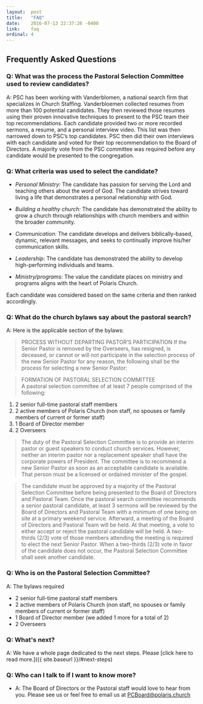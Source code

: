 ```yaml
---
layout:  post
title:   "FAQ"
date:    2016-07-13 22:37:26 -0400
link:    faq
ordinal: 4
---
```


## Frequently Asked Questions

### Q: What was the process the Pastoral Selection Committee used to review candidates?  
A: PSC has been working with Vanderblomen, a national search firm that specializes in Church Staffing. Vanderbloemen collected resumes from more than 100 potential candidates. They then reviewed those resumes using their proven innovative techniques to present to the PSC team their top recommendations. Each candidate provided two or more recorded sermons, a resume, and a personal interview video. This list was then narrowed down to PSC’s top candidates. PSC then did their own interviews with each candidate and voted for their top recommendation to the Board of Directors.  A majority vote from the PSC committee was required before any candidate would be presented to the congregation.

### Q: What criteria was used to select the candidate?  

- _Personal Ministry:_ The candidate has passion for serving the Lord and teaching others about the word of God. The candidate strives toward living a life that demonstrates a personal relationship with God.  

- _Building a healthy church:_ The candidate has demonstrated the ability to grow a church through relationships with church members and within the broader community.  

- _Communication:_ The candidate develops and delivers biblically-based, dynamic, relevant messages, and seeks to continually improve his/her communication skills.  

- _Leadership:_ The candidate has demonstrated the ability to develop high-performing individuals and teams.

- _Ministry/programs:_ The value the candidate places on ministry and programs aligns with the heart of Polaris Church.  

Each candidate was considered based on the same criteria and then ranked accordingly.  

### Q: What do the church bylaws say about the pastoral search?
A: Here is the applicable section of the bylaws:

>PROCESS WITHOUT DEPARTING PASTOR’S PARTICIPATION 
If the Senior Pastor is removed by the Overseers, has resigned, is deceased, or cannot or will not participate in the selection process of the new Senior Pastor for any reason, the following shall be the process for selecting a new Senior Pastor:  

>FORMATION OF PASTORAL SELECTION COMMITTEE  
A pastoral selection committee of at least 7 people comprised of the following:    
1. 2 senior full-time pastoral staff members  
2. 2 active members of Polaris Church (non staff, no spouses or family members  of current or former staff)  
3. 1 Board of Director member  
4. 2 Overseers  

>The duty of the Pastoral Selection Committee is to provide an interim pastor or guest speakers to conduct church services. However, neither an interim pastor nor a replacement speaker shall have the corporate powers of President. The committee is to recommend a new Senior Pastor as soon as an acceptable candidate is available. That person must be a licensed or ordained minister of the gospel. 

> The candidate must be approved by a majority of the Pastoral Selection Committee before being presented to the Board of Directors and Pastoral Team. Once the pastoral search committee recommends a senior pastoral candidate, at least 3 sermons will be reviewed by the Board of Directors and Pastoral Team with a minimum of one being on site at a primary weekend service. Afterward, a meeting of the Board of Directors and Pastoral Team will be held. At that meeting, a vote to either accept or reject the pastoral candidate will be held. A two-thirds (2/3) vote of those members attending the meeting is required to elect the next Senior Pastor. When a two-thirds (2/3) vote in favor of the candidate does not occur, the Pastoral Selection Committee shall seek another candidate.

### Q: Who is on the Pastoral Selection Committee?
A: The bylaws required  

* 2 senior full-time pastoral staff members
* 2 active members of Polaris Church (non staff, no spouses or family members of current or former staff)
* 1 Board of Director member (we added 1 more for a total of 2)
* 2 Overseers  


### Q: What's next?  
A: We have a whole page dedicated to the next steps. Please [click here to read more.]({{ site.baseurl }}/#next-steps)


### Q: Who can I talk to if I want to know more?  
- A: The Board of Directors or the Pastoral staff would love to hear from you. Please see us or feel free to email us at [PCBoard@polaris.church](mailto:PCBoard@polaris.church)